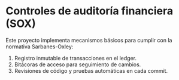 # Controles de auditoría financiera (SOX)

Este proyecto implementa mecanismos básicos para cumplir con la normativa Sarbanes-Oxley:

1. Registro inmutable de transacciones en el ledger.
2. Bitácoras de acceso para seguimiento de cambios.
3. Revisiones de código y pruebas automáticas en cada commit.
